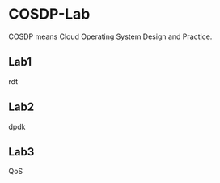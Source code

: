 # COSDP-Lab

COSDP means Cloud Operating System Design and Practice.

## Lab1

rdt

## Lab2

dpdk

## Lab3

QoS
